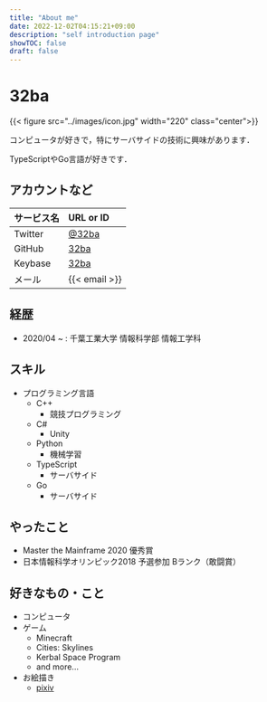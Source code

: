 ```yaml
---
title: "About me"
date: 2022-12-02T04:15:21+09:00
description: "self introduction page"
showTOC: false
draft: false
---
```

# 32ba

{{< figure src="../images/icon.jpg" width="220" class="center">}}

コンピュータが好きで，特にサーバサイドの技術に興味があります．

TypeScriptやGo言語が好きです．

## アカウントなど
| サービス名 | URL or ID |
|:-----------|:----------|
| Twitter    | [@32ba](https://twitter.com/32ba__) |
| GitHub     | [32ba](https://github.com/32ba) |
| Keybase    | [32ba](https://keybase.io/32ba) |
| メール      | {{< email >}} |

## 経歴
- 2020/04 ~ : 千葉工業大学 情報科学部 情報工学科

## スキル
- プログラミング言語
    - C++
        - 競技プログラミング
    - C#
        - Unity
    - Python
        - 機械学習
    - TypeScript
        - サーバサイド
    - Go
        - サーバサイド

## やったこと
- Master the Mainframe 2020 優秀賞
- 日本情報科学オリンピック2018 予選参加 Bランク（敢闘賞）

## 好きなもの・こと
- コンピュータ
- ゲーム
    - Minecraft
    - Cities: Skylines
    - Kerbal Space Program
    - and more...
- お絵描き
    - [pixiv](https://pixiv.me/32ba)

<!---
## 作ったもの
--->

<!---
## 書いたもの
--->
